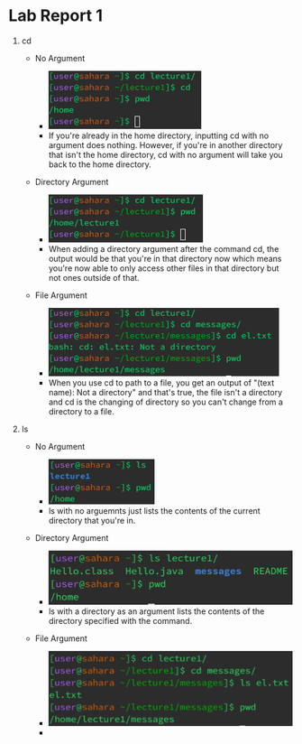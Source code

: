 # Lab Report 1
1. cd
   - No Argument
        - ![Image](cdNoArgument.png)
        - If you're already in the home directory, inputting cd with no argument does nothing. However, if you're in another directory that isn't the home directory, cd with no argument will take you back to the home directory.
    
   - Directory Argument
        - ![Image](cdDirectoryArgument.png)
        - When adding a directory argument after the command cd, the output would be that you're in that directory now which means you're now able to only access other files in that directory but not ones outside of that.

   - File Argument
        - ![Image](cdFileArgument.png)
        - When you use cd to path to a file, you get an output of "(text name): Not a directory" and that's true, the file isn't a directory and cd is the changing of directory so you can't change from a directory to a file. 

2. ls
   - No Argument
        - ![Image](lsNoArgument.png)
        - ls with no arguemnts just lists the contents of the current directory that you're in.
    
   - Directory Argument
        - ![Image](lsDirectoryArgument.png)
        - ls with a directory as an argument lists the contents of the directory specified with the command.
    
   - File Argument
        - ![Image](lsFileArgument.png)
        - 

